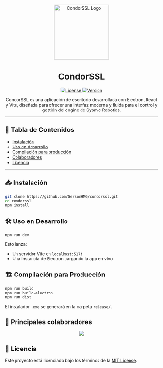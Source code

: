 
<p align="center">
  <img src="https://cdn-icons-png.flaticon.com/512/3187/3187558.png" alt="CondorSSL Logo" width="180"/>
</p>

<h1 align="center">CondorSSL</h1>

<p align="center">
  <a href="https://github.com/GersonHMG/frontend_prototype/blob/main/LICENSE">
    <img src="https://img.shields.io/github/license/GersonHMG/frontend_prototype" alt="License">
  </a>
  <a href="https://img.shields.io/github/package-json/v/GersonHMG/frontend_prototype">
    <img src="https://img.shields.io/github/package-json/v/GersonHMG/frontend_prototype" alt="Version">
  </a>
</p>

<p align="center">
  CondorSSL es una aplicación de escritorio desarrollada con Electron, React y Vite, diseñada para ofrecer una interfaz moderna y fluida para el control y gestión del engine de Sysmic Robotics.
</p>


---

## 🧩 Tabla de Contenidos

- [Instalación](#instalación)
- [Uso en desarrollo](#uso-en-desarrollo)
- [Compilación para producción](#compilación-para-producción)
- [Colaboradores](#colaboradores)
- [Licencia](#licencia)

---


## 📥 Instalación

```bash
git clone https://github.com/GersonHMG/condorssl.git
cd condorssl
npm install
```


## 🛠️ Uso en Desarrollo

```bash
npm run dev
```

Esto lanza:
- Un servidor Vite en `localhost:5173`
- Una instancia de Electron cargando la app en vivo


## 🏗️ Compilación para Producción

```bash
npm run build
npm run build-electron
npm run dist
```

El instalador `.exe` se generará en la carpeta `release/`.


## 👥 Principales colaboradores

<p align="center">
  <a href="https://github.com/GersonHMG/frontend_prototype/graphs/contributors">
    <img src="https://contrib.rocks/image?repo=GersonHMG/condorssl" />
  </a>
</p>


## 📄 Licencia

Este proyecto está licenciado bajo los términos de la [MIT License](LICENSE).
